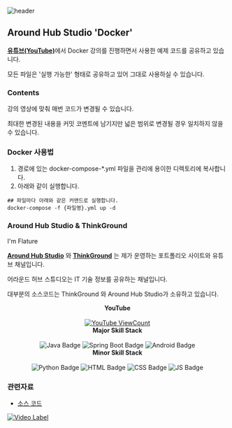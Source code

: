 ![header](https://capsule-render.vercel.app/api?type=waving&color=auto)


## Around Hub Studio 'Docker'

<a href="https://www.youtube.com/channel/UCO7p2fGIfwVbvk_d6sdfnDw"><strong>유튜브(YouTube)</strong></a>에서 Docker 강의를 진행하면서 사용한 예제 코드를 공유하고 있습니다.

모든 파일은 '실행 가능한' 형태로 공유하고 있어 그대로 사용하실 수 있습니다.

### Contents

강의 영상에 맞춰 매번 코드가 변경될 수 있습니다.

최대한 변경된 내용을 커밋 코멘트에 남기지만 넓은 범위로 변경될 경우 일치하지 않을 수 있습니다.

### Docker 사용법

1. 경로에 있는 docker-compose-*.yml 파일을 관리에 용이한 디렉토리에 복사합니다.
2. 아래와 같이 실행합니다.

```shell
## 파일마다 아래와 같은 커맨드로 실행합니다.
docker-compose -f {파일명}.yml up -d
```

### Around Hub Studio & ThinkGround

I'm Flature

<a href="https://www.youtube.com/channel/UCO7p2fGIfwVbvk_d6sdfnDw"><strong>Around Hub Studio</strong></a> 와 <a href="https://thinkground.studio"><strong>ThinkGround</strong></a> 는 제가 운영하는 포트폴리오 사이트와 유튜브 채널입니다.

어라운드 허브 스튜디오는 IT 기술 정보를 공유하는 채널입니다.

대부분의 소스코드는 ThinkGround 와 Around Hub Studio가 소유하고 있습니다.


<div style="text-align: center;">
  <strong>YouTube</strong> <br><br>
  <a href="https://www.youtube.com/channel/UCO7p2fGIfwVbvk_d6sdfnDw"><img src="https://img.shields.io/youtube/channel/views/UCO7p2fGIfwVbvk_d6sdfnDw?style=flat-square" alt="YouTube ViewCount"/></a>
</div>


<div style="text-align: center;">
  <strong>Major Skill Stack</strong> <br><br>
  <img src="https://img.shields.io/badge/Java-orange?style=flat&logo=Java&logoColor=007396" alt="Java Badge"/>
  <img src="https://img.shields.io/badge/Spring Boot-yellowgreen?style=flat&logo=SpringBoot&logoColor=6DB33F" alt="Spring Boot Badge"/>
  <img src="https://img.shields.io/badge/Android-green?style=flat&logo=Android&logoColor=3DDC84" alt="Android Badge"/>
</div>

<div style="text-align: center;">
  <strong>Minor Skill Stack</strong> <br><br>
  <img src="https://img.shields.io/badge/Python-informational?style=flat&logo=python&logoColor=3776AB" alt="Python Badge"/>
  <img src="https://img.shields.io/badge/HTML-orange?style=flat&logo=html5&logoColor=E34F26" alt="HTML Badge"/>
  <img src="https://img.shields.io/badge/CSS-blue?style=flat&logo=css3&logoColor=1572B6" alt="CSS Badge"/>
  <img src="https://img.shields.io/badge/JavaScript-yellow?style=flat&logo=JavaScript&logoColor=F7DF1E" alt="JS Badge"/>
</div>


### 관련자료

- [소스 코드](https://github.com/Around-Hub-Studio/around-hub-docker)

[![Video Label](http://i.ytimg.com/vi/IqnAiM1A0d8/0.jpg)](https://www.youtube.com/watch?v=IqnAiM1A0d8)
